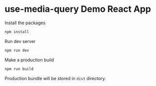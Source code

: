 # use-media-query Demo React App

Install the packages
```sh
npm install
```

Run dev server
```sh
npm run dev
```

Make a production build
```sh
npm run build
```

Production bundle will be stored in `dist` directory.